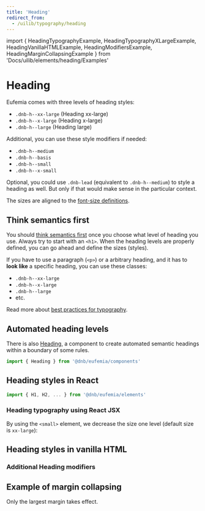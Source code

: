 ```yaml
---
title: 'Heading'
redirect_from:
  - /uilib/typography/heading
---
```


import {
HeadingTypographyExample,
HeadingTypographyXLargeExample,
HeadingVanillaHTMLExample,
HeadingModifiersExample,
HeadingMarginCollapsingExample
} from 'Docs/uilib/elements/heading/Examples'

# Heading

Eufemia comes with three levels of heading styles:

- `.dnb-h--xx-large` (Heading xx-large)
- `.dnb-h--x-large` (Heading x-large)
- `.dnb-h--large` (Heading large)

Additional, you can use these style modifiers if needed:

- `.dnb-h--medium`
- `.dnb-h--basis`
- `.dnb-h--small`
- `.dnb-h--x-small`

Optional, you could use `.dnb-lead` (equivalent to `.dnb-h--medium`) to style a heading as well. But only if that would make sense in the particular context.

The sizes are aligned to the [font-size definitions](/uilib/typography/font-size).

## Think semantics first

You should [think semantics first](/uilib/usage/best-practices/for-typography#headings-and-styling) once you choose what level of heading you use. Always try to start with an `<h1>`. When the heading levels are properly defined, you can go ahead and define the sizes (styles).

If you have to use a paragraph (`<p>`) or a arbitrary heading, and it has to **look like** a specific heading, you can use these classes:

- `.dnb-h--xx-large`
- `.dnb-h--x-large`
- `.dnb-h--large`
- etc.

Read more about [best practices for typography](/uilib/usage/best-practices/for-typography).

## Automated heading levels

There is also [Heading](/uilib/components/heading), a component to create automated semantic headings within a boundary of some rules.

```jsx
import { Heading } from '@dnb/eufemia/components'
```

## Heading styles in React

```jsx
import { H1, H2, ... } from '@dnb/eufemia/elements'
```

### Heading typography using React JSX

<HeadingTypographyExample />

By using the `<small>` element, we decrease the size one level (default size is `xx-large`):

<HeadingTypographyXLargeExample />

## Heading styles in vanilla HTML

<HeadingVanillaHTMLExample />

### Additional Heading modifiers

<HeadingModifiersExample />

## Example of margin collapsing

Only the largest margin takes effect.

<HeadingMarginCollapsingExample />
